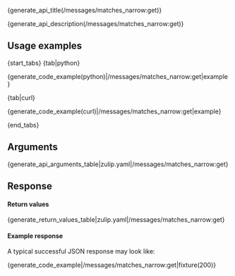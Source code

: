 {generate_api_title(/messages/matches_narrow:get)}

{generate_api_description(/messages/matches_narrow:get)}

## Usage examples

{start_tabs}
{tab|python}

{generate_code_example(python)|/messages/matches_narrow:get|example}

{tab|curl}

{generate_code_example(curl)|/messages/matches_narrow:get|example}

{end_tabs}

## Arguments

{generate_api_arguments_table|zulip.yaml|/messages/matches_narrow:get}

## Response

#### Return values

{generate_return_values_table|zulip.yaml|/messages/matches_narrow:get}

#### Example response

A typical successful JSON response may look like:

{generate_code_example|/messages/matches_narrow:get|fixture(200)}
